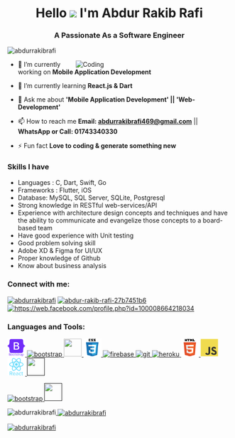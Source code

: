 <h1 align="center">Hello <img width="50" src="https://raw.githubusercontent.com/nixin72/nixin72/master/wave.gif"> I'm Abdur Rakib Rafi</h1>
<h3 align="center">A Passionate As a Software Engineer</h3>

<p align="left"> <img src="https://komarev.com/ghpvc/?username=abdurrakibrafi&label=Profile%20views&color=0e75b6&style=flat" alt="abdurrakibrafi" /> </p>
<img align="right" alt="Coding" width="350" src="https://www.lambdatest.com/resources/images/news24.gif">

- 🔭 I’m currently working on **Mobile Application Development**

- 🌱 I’m currently learning **React.js & Dart**

- 💬 Ask me about **'Mobile Application Development' || 'Web-Development'**

- 📫 How to reach me **Email: abdurrakibrafi469@gmail.com** || **WhatsApp or Call: 01743340330**

- ⚡ Fun fact **Love to coding & generate something new**



### Skills I have
- Languages : C, Dart, Swift, Go
- Frameworks : Flutter, iOS
- Database: MySQL, SQL Server, SQLite, Postgresql
- Strong knowledge in RESTful web-services/API
- Experience with architecture design concepts and techniques and have the ability to communicate and evangelize those concepts to a board-based team 
- Have good experience with Unit testing
- Good problem solving skill 
- Adobe XD & Figma for UI/UX
- Proper knowledge of Github
- Know about business analysis

<h3 align="left">Connect with me:</h3>
<p align="left">
<a href="https://twitter.com/abdurrakibrafi" target="blank"><img align="center" src="https://raw.githubusercontent.com/rahuldkjain/github-profile-readme-generator/master/src/images/icons/Social/twitter.svg" alt="abdurrakibrafi" height="30" width="40" /></a>
<a href="https://linkedin.com/in/abdur-rakib-rafi-27b7451b6" target="blank"><img align="center" src="https://raw.githubusercontent.com/rahuldkjain/github-profile-readme-generator/master/src/images/icons/Social/linked-in-alt.svg" alt="abdur-rakib-rafi-27b7451b6" height="30" width="40" /></a>
<a href="https://fb.com/https://web.facebook.com/profile.php?id=100008664218034" target="blank"><img align="center" src="https://raw.githubusercontent.com/rahuldkjain/github-profile-readme-generator/master/src/images/icons/Social/facebook.svg" alt="https://web.facebook.com/profile.php?id=100008664218034" height="30" width="40" /></a>
</p>

<h3 align="left">Languages and Tools:</h3>
<p align="left"> <a href="https://getbootstrap.com" target="_blank" rel="noreferrer">  <img src="https://raw.githubusercontent.com/devicons/devicon/master/icons/bootstrap/bootstrap-plain-wordmark.svg" alt="bootstrap" width="40" height="40"/> </a>  <a href="https://dart.dev/" target="_blank" rel="noreferrer">  <img src="https://summerofcode.withgoogle.com/media/org/dart/hsghljw4m6popf0x-360.png" alt="bootstrap" width="40" height="40"/>  <a href="https://flutter.dev/" target="_blank" rel="noreferrer">  <img src="https://play-lh.googleusercontent.com/5e7z5YCt7fplN4qndpYzpJjYmuzM2WSrfs35KxnEw-Ku1sClHRWHoIDSw3a3YS5WpGcI" width="40" height="40"/> <a href="https://www.w3schools.com/css/" target="_blank" rel="noreferrer"> <img src="https://raw.githubusercontent.com/devicons/devicon/master/icons/css3/css3-original-wordmark.svg" alt="css3" width="40" height="40"/> </a> <a href="https://firebase.google.com/" target="_blank" rel="noreferrer"> <img src="https://www.vectorlogo.zone/logos/firebase/firebase-icon.svg" alt="firebase" width="40" height="40"/> </a> <a href="https://git-scm.com/" target="_blank" rel="noreferrer"> <img src="https://www.vectorlogo.zone/logos/git-scm/git-scm-icon.svg" alt="git" width="40" height="40"/> </a> <a href="https://heroku.com" target="_blank" rel="noreferrer"> <img src="https://www.vectorlogo.zone/logos/heroku/heroku-icon.svg" alt="heroku" width="40" height="40"/> </a> <a href="https://www.w3.org/html/" target="_blank" rel="noreferrer"> <img src="https://raw.githubusercontent.com/devicons/devicon/master/icons/html5/html5-original-wordmark.svg" alt="html5" width="40" height="40"/> </a> <a href="https://developer.mozilla.org/en-US/docs/Web/JavaScript" target="_blank" rel="noreferrer"> <img src="https://raw.githubusercontent.com/devicons/devicon/master/icons/javascript/javascript-original.svg" alt="javascript" width="40" height="40"/> </a> <a href="https://reactjs.org/" target="_blank" rel="noreferrer"> <img src="https://raw.githubusercontent.com/devicons/devicon/master/icons/react/react-original-wordmark.svg" alt="react" width="40" height="40"/> </a>  <a href="" target="_blank" rel="noreferrer">  <img src="https://pbs.twimg.com/profile_images/1646938847576739841/vqw4Nmfx_400x400.jpg" width="40" height="40"/> </p>

<p><a href="" target="_blank" rel="noreferrer">  <img src="https://pbs.twimg.com/profile_images/1545098208556097536/rKXaODLl_400x400.jpg" alt="bootstrap" width="40" height="40"/> <a href="" target="_blank" rel="noreferrer">  <img src="https://images.ctfassets.net/mrop88jh71hl/55rrbZfwMaURHZKAUc5oOW/9e5fe805eb03135b82e962e92169ce6d/python-programming-language.png" width="40" height="40"/> </p>

<p><img align="left" src="https://github-readme-stats.vercel.app/api/top-langs?username=abdurrakibrafi&show_icons=true&locale=en&layout=compact" alt="abdurrakibrafi" /></p>

<p>&nbsp;<img align="center" src="https://github-readme-stats.vercel.app/api?username=abdurrakibrafi&show_icons=true&locale=en" alt="abdurrakibrafi" /></p>

<p><img align="center" src="https://github-readme-streak-stats.herokuapp.com/?user=abdurrakibrafi&" alt="abdurrakibrafi" /></p>
